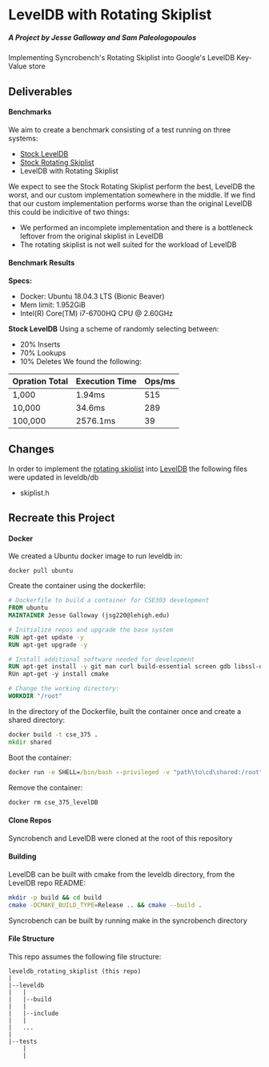 # LevelDB with Rotating Skiplist
##### A Project by Jesse Galloway and Sam Paleologopoulos
Implementing Syncrobench's Rotating Skiplist into Google's LevelDB Key-Value store

## Deliverables
#### Benchmarks
We aim to create a benchmark consisting of a test running on three systems:
* [Stock LevelDB](https://github.com/google/leveldb)
* [Stock Rotating Skiplist](https://github.com/gramoli/synchrobench/tree/master/c-cpp/src/skiplists/rotating)
* LevelDB with Rotating Skiplist

We expect to see the Stock Rotating Skiplist perform the best, LevelDB the worst, and our custom implementation somewhere in the middle.
If we find that our custom implementation performs worse than the original LevelDB this could be indicitive of two things:
* We performed an incomplete implementation and there is a bottleneck leftover from the original skiplist in LevelDB
* The rotating skiplist is not well suited for the workload of LevelDB

#### Benchmark Results
**Specs:**
* Docker: Ubuntu 18.04.3 LTS (Bionic Beaver)
* Mem limit: 1.952GiB
* Intel(R) Core(TM) i7-6700HQ CPU @ 2.60GHz

**Stock LevelDB**
Using a scheme of randomly selecting between:
* 20% Inserts
* 70% Lookups
* 10% Deletes
We found the following:

| Opration Total  | Execution Time | Ops/ms |
| ------------- | ------------- | --- |
| 1,000  | 1.94ms  | 515 |
| 10,000  | 34.6ms  | 289 |
| 100,000  | 2576.1ms  | 39 |

## Changes
In order to implement the [rotating skiplist](https://github.com/gramoli/synchrobench/tree/master/c-cpp/src/skiplists/rotating) into [LevelDB](https://github.com/google/leveldb) the following files were updated in leveldb/db
* skiplist.h

## Recreate this Project
#### Docker
We created a Ubuntu docker image to run leveldb in:
```
docker pull ubuntu
```
Create the container using the dockerfile:
```dockerfile
# Dockerfile to build a container for CSE303 development
FROM ubuntu
MAINTAINER Jesse Galloway (jsg220@lehigh.edu)

# Initialize repos and upgrade the base system
RUN apt-get update -y
RUN apt-get upgrade -y

# Install additional software needed for development
RUN apt-get install -y git man curl build-essential screen gdb libssl-dev psmisc
RUn apt-get -y install cmake

# Change the working directory:
WORKDIR "/root"
```
In the directory of the Dockerfile, built the container once and create a shared directory:
```cmd
docker build -t cse_375 .
mkdir shared
```
Boot the container:
```cmd
docker run -e SHELL=/bin/bash --privileged -v "path\to\cd\shared:/root" --name cse_375_levelDB -it cse_375
```
Remove the container:
```cmd
docker rm cse_375_levelDB
```

#### Clone Repos
Syncrobench and LevelDB were cloned at the root of this repository

#### Building
LevelDB can be built with cmake from the leveldb directory, from the LevelDB repo README:
```bash
mkdir -p build && cd build
cmake -DCMAKE_BUILD_TYPE=Release .. && cmake --build .
```
Syncrobench can be built by running make in the syncrobench directory

#### File Structure
This repo assumes the following file structure:
```
leveldb_rotating_skiplist (this repo)
|
|--leveldb
|   |
|   |--build
|   |
|   |--include
|   |
|   ...
|
|--tests
    |
    |
```
